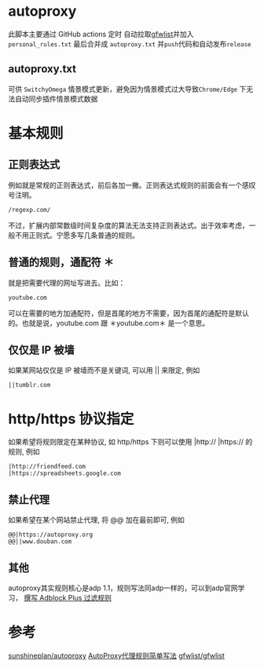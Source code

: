 # autoproxy
  此脚本主要通过 GitHub actions 定时 自动拉取[gfwlist](https://github.com/gfwlist/gfwlist)并加入 `personal_rules.txt`  最后合并成 `autoproxy.txt` 并`push`代码和自动发布`release`
## autoproxy.txt
可供 `SwitchyOmega` 情景模式更新，避免因为情景模式过大导致`Chrome/Edge` 下无法自动同步插件情景模式数据



# 基本规则
## 正则表达式
例如就是常规的正则表达式，前后各加一撇。正则表达式规则的前面会有一个感叹号注明。
```
/regexp.com/
```

不过，扩展内部常数级时间复杂度的算法无法支持正则表达式。出于效率考虑，一般不用正则式。宁愿多写几条普通的规则。

## 普通的规则，通配符 ＊
就是把需要代理的网址写进去。比如：
```
youtube.com
```
可以在需要的地方加通配符，但是首尾的地方不需要，因为首尾的通配符是默认的。也就是说，youtube.com 跟 ＊youtube.com＊ 是一个意思。

## 仅仅是 IP 被墙
如果某网站仅仅是 IP 被墙而不是关键词, 可以用 || 来限定, 例如
```
||tumblr.com
```

# http/https 协议指定
如果希望将规则限定在某种协议, 如 http/https 下则可以使用 |http:// |https:// 的规则, 例如

```
|http://friendfeed.com 
|https://spreadsheets.google.com
```
## 禁止代理
如果希望在某个网站禁止代理, 将 @@ 加在最前即可, 例如

```
@@|https://autoproxy.org   
@@||www.douban.com  
```
## 其他
autoproxy其实规则核心是adp 1.1，规则写法同adp一样的，可以到adp官网学习，
[撰写 Adblock Plus 过滤规则](https://adblockplus.org/zh_CN/filters)



# 参考
[sunshineplan/autoproxy](https://github.com/sunshineplan/autoproxy)
[AutoProxy代理规则简单写法](http://mydf.github.io/blog/autoproxy/)
[gfwlist/gfwlist](https://github.com/gfwlist/gfwlist)
